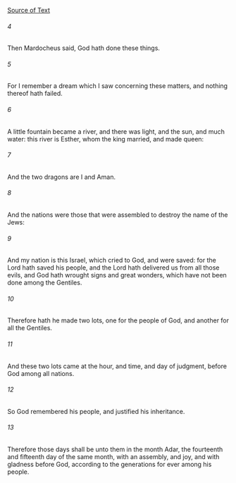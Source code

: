 [Source of Text](https://github.com/scrollmapper/bible_databases_deuterocanonical)

###### 4
Then Mardocheus said, God hath done these things.

###### 5
For I remember a dream which I saw concerning these matters, and nothing thereof hath failed.

###### 6
A little fountain became a river, and there was light, and the sun, and much water: this river is Esther, whom the king married, and made queen:

###### 7
And the two dragons are I and Aman.

###### 8
And the nations were those that were assembled to destroy the name of the Jews:

###### 9
And my nation is this Israel, which cried to God, and were saved: for the Lord hath saved his people, and the Lord hath delivered us from all those evils, and God hath wrought signs and great wonders, which have not been done among the Gentiles.

###### 10
Therefore hath he made two lots, one for the people of God, and another for all the Gentiles.

###### 11
And these two lots came at the hour, and time, and day of judgment, before God among all nations.

###### 12
So God remembered his people, and justified his inheritance.

###### 13
Therefore those days shall be unto them in the month Adar, the fourteenth and fifteenth day of the same month, with an assembly, and joy, and with gladness before God, according to the generations for ever among his people.